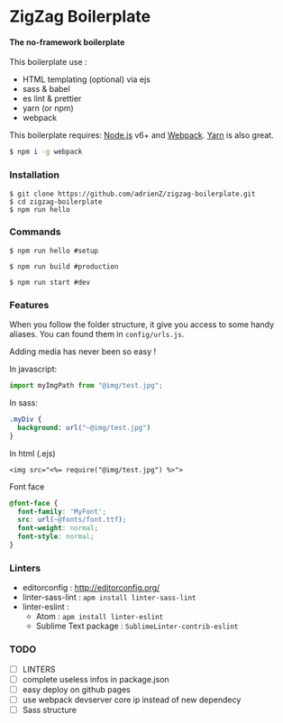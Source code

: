 # ZigZag Boilerplate

#### The no-framework boilerplate

This boilerplate use :
- HTML templating (optional) via ejs
- sass & babel
- es lint & prettier
- yarn (or npm)
- webpack

This boilerplate requires:
[Node.js](https://nodejs.org/) v6+ and [Webpack](http://webpack.github.io/docs/). [Yarn](https://yarnpkg.com/
) is also great.

```sh
$ npm i -g webpack
```

### Installation
```
$ git clone https://github.com/adrienZ/zigzag-boilerplate.git
$ cd zigzag-boilerplate
$ npm run hello
```

### Commands

```
$ npm run hello #setup
```
```
$ npm run build #production
```
```
$ npm run start #dev
```

### Features

When you follow the folder structure, it give you access to some handy aliases.
You can found them in `config/urls.js`.

Adding media has never been so easy !

In javascript:
```javascript
import myImgPath from "@img/test.jpg";
```

In sass:
```sass
.myDiv {
  background: url("~@img/test.jpg")
}
```

In html (.ejs)
```ejs
<img src="<%= require("@img/test.jpg") %>">
```

Font face
```css
@font-face {
  font-family: 'MyFont';
  src: url(~@fonts/font.ttf);
  font-weight: normal;
  font-style: normal;
}
```

### Linters
- editorconfig : http://editorconfig.org/
- linter-sass-lint : `apm install linter-sass-lint`
- linter-eslint :
	- Atom : `apm install linter-eslint`
	- Sublime Text package : `SublimeLinter-contrib-eslint`

### TODO
- [ ] LINTERS
- [ ] complete useless infos in package.json
- [ ] easy deploy on github pages
- [ ] use webpack devserver core ip instead of new dependecy
- [ ] Sass structure
